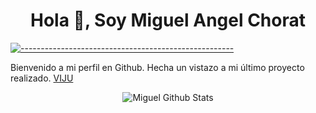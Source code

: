 <h1 align="center">Hola 👋, Soy Miguel Angel Chorat</h1>

[![-----------------------------------------------------](
https://raw.githubusercontent.com/andreasbm/readme/master/assets/lines/aqua.png)](https://github.com/BaseMax?tab=repositories)

Bienvenido a mi perfil en Github. Hecha un vistazo a mi último proyecto realizado. [VIJU](https://github.com/Miguelchorat/VIJU)

<p align="center">
  <img alt="Miguel Github Stats" src="https://github-readme-stats.vercel.app/api?username=Miguelchorat&show_icons=true&theme=radical">
</p>
